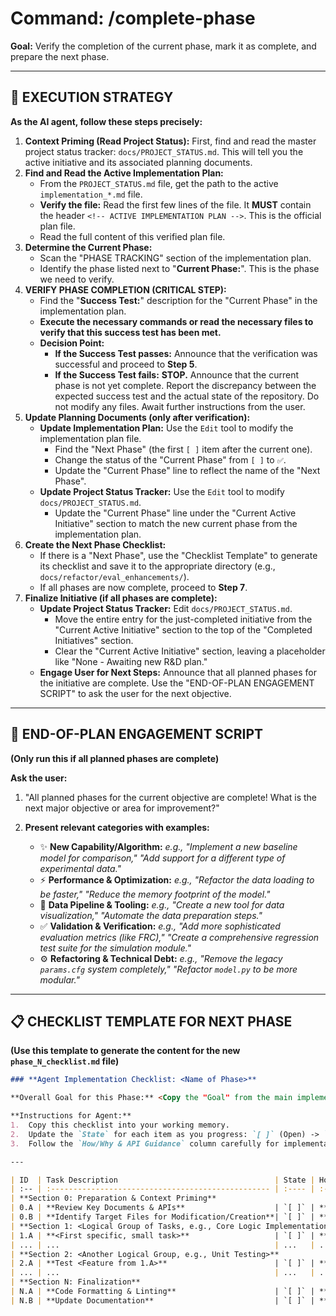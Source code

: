# Command: /complete-phase

**Goal:** Verify the completion of the current phase, mark it as complete, and prepare the next phase.

---
## 🚀 **EXECUTION STRATEGY**

**As the AI agent, follow these steps precisely:**

1.  **Context Priming (Read Project Status):** First, find and read the master project status tracker: `docs/PROJECT_STATUS.md`. This will tell you the active initiative and its associated planning documents.
2.  **Find and Read the Active Implementation Plan:**
    *   From the `PROJECT_STATUS.md` file, get the path to the active `implementation_*.md` file.
    *   **Verify the file:** Read the first few lines of the file. It **MUST** contain the header `<!-- ACTIVE IMPLEMENTATION PLAN -->`. This is the official plan file.
    *   Read the full content of this verified plan file.
3.  **Determine the Current Phase:**
    *   Scan the "PHASE TRACKING" section of the implementation plan.
    *   Identify the phase listed next to "**Current Phase:**". This is the phase we need to verify.
4.  **VERIFY PHASE COMPLETION (CRITICAL STEP):**
    *   Find the "**Success Test:**" description for the "Current Phase" in the implementation plan.
    *   **Execute the necessary commands or read the necessary files to verify that this success test has been met.**
    *   **Decision Point:**
        *   **If the Success Test passes:** Announce that the verification was successful and proceed to **Step 5**.
        *   **If the Success Test fails:** **STOP.** Announce that the current phase is not yet complete. Report the discrepancy between the expected success test and the actual state of the repository. Do not modify any files. Await further instructions from the user.
5.  **Update Planning Documents (only after verification):**
    *   **Update Implementation Plan:** Use the `Edit` tool to modify the implementation plan file.
        *   Find the "Next Phase" (the first `[ ]` item after the current one).
        *   Change the status of the "Current Phase" from `[ ]` to `✅`.
        *   Update the "Current Phase" line to reflect the name of the "Next Phase".
    *   **Update Project Status Tracker:** Use the `Edit` tool to modify `docs/PROJECT_STATUS.md`.
        *   Update the "Current Phase" line under the "Current Active Initiative" section to match the new current phase from the implementation plan.
6.  **Create the Next Phase Checklist:**
    *   If there is a "Next Phase", use the "Checklist Template" to generate its checklist and save it to the appropriate directory (e.g., `docs/refactor/eval_enhancements/`).
    *   If all phases are now complete, proceed to **Step 7**.
7.  **Finalize Initiative (if all phases are complete):**
    *   **Update Project Status Tracker:** Edit `docs/PROJECT_STATUS.md`.
        *   Move the entire entry for the just-completed initiative from the "Current Active Initiative" section to the top of the "Completed Initiatives" section.
        *   Clear the "Current Active Initiative" section, leaving a placeholder like "None - Awaiting new R&D plan."
    *   **Engage User for Next Steps:** Announce that all planned phases for the initiative are complete. Use the "END-OF-PLAN ENGAGEMENT SCRIPT" to ask the user for the next objective.

---

## 🤔 **END-OF-PLAN ENGAGEMENT SCRIPT**

**(Only run this if all planned phases are complete)**

**Ask the user:**

1.  "All planned phases for the current objective are complete! What is the next major objective or area for improvement?"

2.  **Present relevant categories with examples:**
    *   ✨ **New Capability/Algorithm:** _e.g., "Implement a new baseline model for comparison," "Add support for a different type of experimental data."_
    *   ⚡ **Performance & Optimization:** _e.g., "Refactor the data loading to be faster," "Reduce the memory footprint of the model."_
    *   🔧 **Data Pipeline & Tooling:** _e.g., "Create a new tool for data visualization," "Automate the data preparation steps."_
    *   ✅ **Validation & Verification:** _e.g., "Add more sophisticated evaluation metrics (like FRC)," "Create a comprehensive regression test suite for the simulation module."_
    *   ⚙️ **Refactoring & Technical Debt:** _e.g., "Remove the legacy `params.cfg` system completely," "Refactor `model.py` to be more modular."_

---

## 📋 **CHECKLIST TEMPLATE FOR NEXT PHASE**

**(Use this template to generate the content for the new `phase_N_checklist.md` file)**

```markdown
### **Agent Implementation Checklist: <Name of Phase>**

**Overall Goal for this Phase:** <Copy the "Goal" from the main implementation plan for this phase>

**Instructions for Agent:**
1.  Copy this checklist into your working memory.
2.  Update the `State` for each item as you progress: `[ ]` (Open) -> `[P]` (In Progress) -> `[D]` (Done).
3.  Follow the `How/Why & API Guidance` column carefully for implementation details.

---

| ID  | Task Description                                   | State | How/Why & API Guidance                                                                                                                                                                                                                                                                                                                                                                                                                                                                                                                                                                                                                                                                                                                                                                                                                                                                                                                                                                                                                                                                                                                                                                                                                                                                                                                                                                                                                                                                                                                                                                                                                                                                                                                                                                                                                                                                                                                                                                                                                                                                                                                                                                                                                                                                                                                                                                                                                                                                                                                                                                                                                                                                                                                                                                                                                                                                                                                                                                                                                                                                                                                                                                                                                                                                                                                                                                                                                                                                                                                                                                                                                                                                                                                                                                                                                                                                                                                                                                                                                                                                                                                                                                                                                                                                                                                                                                                                                                                                                                                                                                                                                                                                                                                                                                                                                                                                                                                                                                                                                                                                                                                                                                                                                                                                                                                                                                                                                                                                                                                                                                                                                                                                                                                                                                                                                                                                                                                                                                                                                                                                                                                                                                                                                                                                                                                                                                                                                                                                                                                                                                                                                                                                                                                                                                                                                                                                                                                                                                                                                                                                                                                                                                                                                                                                                                                                                                                                                                                                                                                                                                                                                                                                                                                                                                                                                                                                                                                                                                                                                                                                                                                                                                                                                                                                                                                                                                                                                                                                                                                                                                                                                                                                                                                                                                                                                                                                                                                                                                                                                                                                                                                                                                                                                                                                                                                                                                                                                                                                                                                                                                                                                                                                                                                                                                                                                                                                                                                                                                                                                                                                                                                                                                                                                                                                                                                                                                                                                                                                                                                                                                                                                                                                                                                                                                                                                                                                                                                                                                                                                                                                                                                                                                                                                                                                                                                                                                                                                                                                                                                                                                                                                                                                                                                                                                                                                                                                                                                                                                                                                                                                                                                                                                                                                                                                                                                                                                                                                                                                                                                                                                                                                                                                                                                                                                                                                                                                                                                                                                                                                                                                                                                                                                                                                                                                                                                                                                                                                                                       -
| :-- | :------------------------------------------------- | :---- | :-------------------------------------------------
| **Section 0: Preparation & Context Priming**
| 0.A | **Review Key Documents & APIs**                    | `[ ]` | **Why:** To load the necessary context and technical specifications before coding. <br> **Docs:** `<Link to R&D Plan>`, `<Link to relevant DEVELOPER_GUIDE.md section>`. <br> **APIs:** `<e.g., ptycho.tf_helper.reassemble_position>`, `<e.g., numpy.allclose>`.
| 0.B | **Identify Target Files for Modification/Creation**| `[ ]` | **Why:** To have a clear list of files that will be touched during this phase. <br> **Files:** `<e.g., src/diffusepipe/voxelization/global_voxel_grid.py (Modify)>`, `<e.g., tests/voxelization/test_global_voxel_grid.py (Create)>`.
| **Section 1: <Logical Group of Tasks, e.g., Core Logic Implementation>**
| 1.A | **<First specific, small task>**                   | `[ ]` | **Why:** <Reason for this task>. <br> **How:** <Specific implementation details, function signatures, or code snippets>. <br> **File:** `<path/to/relevant/file.py>`.
| ... | ...                                                | ...   | ...
| **Section 2: <Another Logical Group, e.g., Unit Testing>**
| 2.A | **Test <Feature from 1.A>**                        | `[ ]` | **Why:** To verify the correctness of the first piece of logic. <br> **How:** <Describe the test case. e.g., "Create a test with mock inputs where X=Y and assert the output is Z.">. <br> **File:** `<path/to/test_file.py>`.
| ... | ...                                                | ...   | ...
| **Section N: Finalization**
| N.A | **Code Formatting & Linting**                      | `[ ]` | **Why:** To maintain code quality. <br> **How:** Run the project's standard formatters (e.g., Black) and linters (e.g., Ruff) on all modified files.
| N.B | **Update Documentation**                           | `[ ]` | **Why:** To keep project documentation in sync with the code. <br> **How:** <e.g., "Add a docstring to the new function. Update the `DEVELOPER_GUIDE.md` to reflect the new API.">
```
